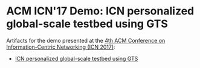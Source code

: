 # ACM ICN'17 Demo: ICN personalized global-scale testbed using GTS
Artifacts for the demo presented at the [4th ACM Conference on Information-Centric Networking (ICN 2017)](http://conferences.sigcomm.org/acm-icn/2017/):  
* [ICN personalized global-scale testbed using GTS](http://conferences.sigcomm.org/acm-icn/2017/proceedings/icn17-14.pdf)
